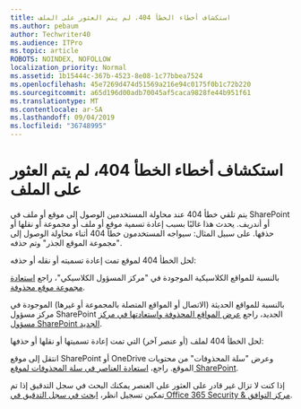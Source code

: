 ```yaml
---
title: استكشاف أخطاء الخطأ 404، لم يتم العثور على الملف
ms.author: pebaum
author: Techwriter40
ms.audience: ITPro
ms.topic: article
ROBOTS: NOINDEX, NOFOLLOW
localization_priority: Normal
ms.assetid: 1b15444c-367b-4523-8e08-1c77bbea7524
ms.openlocfilehash: 45e7269d474d51569a216e94c0175f0b1c72b220
ms.sourcegitcommit: a65d196d00adb70045af5caca9828fe44b951f61
ms.translationtype: MT
ms.contentlocale: ar-SA
ms.lasthandoff: 09/04/2019
ms.locfileid: "36748995"
---
```

# <a name="troubleshoot-error-404-file-not-found"></a>استكشاف أخطاء الخطأ 404، لم يتم العثور على الملف

يتم تلقي خطأ 404 عند محاولة المستخدمين الوصول إلى موقع أو ملف في SharePoint أو أندريف. يحدث هذا غالبًا بسبب إعادة تسمية موقع أو ملف أو مجموعة أو نقلها أو حذفها. على سبيل المثال: سيواجه المستخدمون خطأ 404 أثناء محاولة الوصول إلى "مجموعة الموقع الجذر" وتم حذفه.

لحل الخطأ 404 لموقع تمت إعادة تسميته أو نقله أو حذفه:

بالنسبة للمواقع الكلاسيكية الموجودة في "مركز المسؤول الكلاسيكي"، راجع [استعادة مجموعة موقع محذوفة](https://docs.microsoft.com/sharepoint/restore-deleted-site-collection).


بالنسبة للمواقع الحديثة (الاتصال أو المواقع المتصلة بالمجموعة أو غيرها) الموجودة في مركز مسؤول SharePoint الجديد، راجع [عرض المواقع المحذوفة واستعادتها في مركز مسؤول SharePoint الجديد](https://docs.microsoft.com/sharepoint/restore-deleted-site-collection).

لحل الخطأ 404 لملف (أو عنصر آخر) التي تمت إعادة تسميتها أو نقلها أو حذفها:

انتقل إلى موقع SharePoint أو OneDrive وعرض "سلة المحذوفات" من محتويات الموقع. راجع، [استعادة العناصر في سلة المحذوفات لموقع SharePoint](https://support.office.com/article/Restore-items-in-the-Recycle-Bin-of-a-SharePoint-site-6df466b6-55f2-4898-8d6e-c0dff851a0be#ID0EAADAAA=Online).

إذا كنت لا تزال غير قادر على العثور على العنصر يمكنك البحث في سجل التدقيق إذا تم تمكين تسجيل انظر، [ابحث في سجل التدقيق في Office 365 Security & مركز التوافق](https://docs.microsoft.com/office365/securitycompliance/search-the-audit-log-in-security-and-compliance?redirectSourcePath=%252fclient%252fsearch-the-audit-log-in-the-office-365-security-compliance-center-0d4d0f35-390b-4518-800e-0c7ec95e946c).

